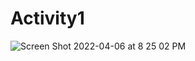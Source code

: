 # Activity1
![Screen Shot 2022-04-06 at 8 25 02 PM](https://user-images.githubusercontent.com/89556340/162654962-ef9e89c4-9c37-4629-8efa-2e4f95e13a55.png)
